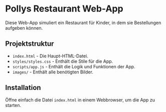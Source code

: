# Pollys Restaurant Web-App

Diese Web-App simuliert ein Restaurant für Kinder, in dem sie Bestellungen aufgeben können.

## Projektstruktur

- `index.html` - Die Haupt-HTML-Datei.
- `styles/styles.css` - Enthält die Stile für die App.
- `scripts/app.js` - Enthält die Logik und Funktionen der App.
- `images/` - Enthält alle benötigten Bilder.

## Installation

Öffne einfach die Datei `index.html` in einem Webbrowser, um die App zu starten.
